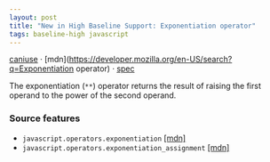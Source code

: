 ```yaml
---
layout: post
title: "New in High Baseline Support: Exponentiation operator"
tags: baseline-high javascript
---
```


[caniuse](https://caniuse.com/?search=exponentiation) · [mdn](https://developer.mozilla.org/en-US/search?q=Exponentiation operator) · [spec](https://tc39.es/ecma262/multipage/ecmascript-language-expressions.html#sec-exp-operator)

The exponentiation (`**`) operator returns the result of raising the first operand to the power of the second operand.

### Source features

- ``javascript.operators.exponentiation`` [[mdn]](https://developer.mozilla.org/en-US/search?q=javascript.operators.exponentiation)
- ``javascript.operators.exponentiation_assignment`` [[mdn]](https://developer.mozilla.org/en-US/search?q=javascript.operators.exponentiation_assignment)
